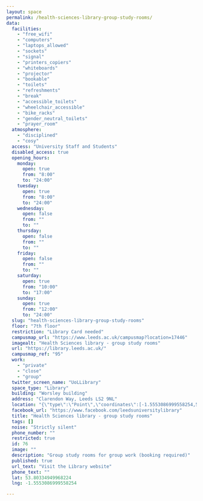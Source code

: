```yaml
---
layout: space
permalink: /health-sciences-library-group-study-rooms/
data:
  facilities:
    - "free_wifi"
    - "computers"
    - "laptops_allowed"
    - "sockets"
    - "signal"
    - "printers_copiers"
    - "whiteboards"
    - "projector"
    - "bookable"
    - "toilets"
    - "refreshments"
    - "break"
    - "accessible_toilets"
    - "wheelchair_accessible"
    - "bike_racks"
    - "gender_neutral_toilets"
    - "prayer_room"
  atmosphere:
    - "disciplined"
    - "cosy"
  access: "University Staff and Students"
  disabled_access: true
  opening_hours:
    monday:
      open: true
      from: "8:00"
      to: "24:00"
    tuesday:
      open: true
      from: "8:00"
      to: "24:00"
    wednesday:
      open: false
      from: ""
      to: ""
    thursday:
      open: false
      from: ""
      to: ""
    friday:
      open: false
      from: ""
      to: ""
    saturday:
      open: true
      from: "10:00"
      to: "17:00"
    sunday:
      open: true
      from: "12:00"
      to: "24:00"
  slug: "health-sciences-library-group-study-rooms"
  floor: "7th floor"
  restriction: "Library Card needed"
  campusmap_url: "https://www.leeds.ac.uk/campusmap?location=17446"
  imagealt: "Health Sciences library - group study rooms"
  url: "https://library.leeds.ac.uk/"
  campusmap_ref: "95"
  work:
    - "private"
    - "close"
    - "group"
  twitter_screen_name: "UoLLibrary"
  space_type: "Library"
  building: "Worsley building"
  address: "Clarendon Way, Leeds LS2 9NL"
  location: "{\"type\":\"Point\",\"coordinates\":[-1.5553086999558254,53.80334949968224]}"
  facebook_url: "https://www.facebook.com/leedsuniversitylibrary"
  title: "Health Sciences library - group study rooms"
  tags: []
  noise: "Strictly silent"
  phone_number: ""
  restricted: true
  id: 76
  image: ""
  description: "Group study rooms for group work (booking required)"
  published: true
  url_text: "Visit the Library website"
  phone_text: ""
  lat: 53.80334949968224
  lng: -1.5553086999558254

---
```

